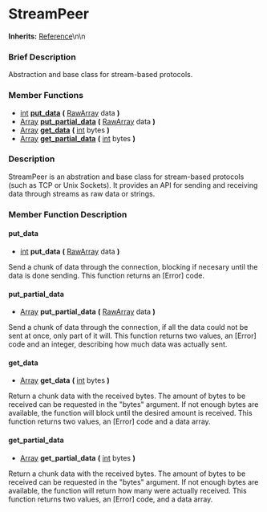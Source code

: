 #  StreamPeer  
**Inherits:** [Reference](class_reference)\\n\\n
###  Brief Description  
Abstraction and base class for stream-based protocols.

###  Member Functions 
  * [int](class_int)  **[put_data](#put_data)**  **(** [RawArray](class_rawarray) data  **)**
  * [Array](class_array)  **[put_partial_data](#put_partial_data)**  **(** [RawArray](class_rawarray) data  **)**
  * [Array](class_array)  **[get_data](#get_data)**  **(** [int](class_int) bytes  **)**
  * [Array](class_array)  **[get_partial_data](#get_partial_data)**  **(** [int](class_int) bytes  **)**

###  Description  
StreamPeer is an abstration and base class for stream-based protocols (such as TCP or Unix Sockets). It provides an API for sending and receiving data through streams as raw data or strings.

###  Member Function Description  

#### <a name="put_data">put_data</a>
  * [int](class_int)  **put_data**  **(** [RawArray](class_rawarray) data  **)**

Send a chunk of data through the connection, blocking if necesary until the data is done sending. This function returns an [Error] code.

#### <a name="put_partial_data">put_partial_data</a>
  * [Array](class_array)  **put_partial_data**  **(** [RawArray](class_rawarray) data  **)**

Send a chunk of data through the connection, if all the data could not be sent at once, only part of it will. This function returns two values, an [Error] code and an integer, describing how much data was actually sent.

#### <a name="get_data">get_data</a>
  * [Array](class_array)  **get_data**  **(** [int](class_int) bytes  **)**

Return a chunk data with the received bytes. The amount of bytes to be received can be requested in the "bytes" argument. If not enough bytes are available, the function will block until the desired amount is received. This function returns two values, an [Error] code and a data array.

#### <a name="get_partial_data">get_partial_data</a>
  * [Array](class_array)  **get_partial_data**  **(** [int](class_int) bytes  **)**

Return a chunk data with the received bytes. The amount of bytes to be received can be requested in the "bytes" argument. If not enough bytes are available, the function will return how many were actually received. This function returns two values, an [Error] code, and a data array.
